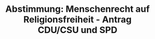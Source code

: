 ---
abstimmung:
  abstimmung: 1
  bundestagssitzung: 59
  datum: 19. Oktober 2018
  legislaturperiode: 19
categories:
- Todo
data:
- title: Abstimmungsergebnis 20181019_1-data.pdf
  url: /res/2021-btw/abstimmungsergebnisse/20181019_1-data.pdf
- title: Abstimmungsergebnis 20181019_1_xls-data.xls
  url: /res/2021-btw/abstimmungsergebnisse/20181019_1_xls-data.xls
- title: Abstimmungsergebnis 20181019_1_xls-datacsv
  url: /res/2021-btw/abstimmungsergebnisse/csv/20181019_1_xls-datacsv
ergebnis:
  AfD:
    enthaltung: 0
    gesamt: 92
    ja: 0
    nein: 80
    nichtabgegeben: 12
    ungueltig: 0
  Bündnis 90/Die Grünen:
    enthaltung: 58
    gesamt: 67
    ja: 0
    nein: 0
    nichtabgegeben: 9
    ungueltig: 0
  Die Linke:
    enthaltung: 59
    gesamt: 69
    ja: 0
    nein: 0
    nichtabgegeben: 10
    ungueltig: 0
  FDP:
    enthaltung: 70
    gesamt: 80
    ja: 0
    nein: 0
    nichtabgegeben: 10
    ungueltig: 0
  cdu/csu:
    enthaltung: 0
    gesamt: 246
    ja: 209
    nein: 1
    nichtabgegeben: 36
    ungueltig: 0
  file: 20181019_1_xls-data.xls
  fraktionslos:
    enthaltung: 0
    gesamt: 2
    ja: 0
    nein: 0
    nichtabgegeben: 2
    ungueltig: 0
  spd:
    enthaltung: 0
    gesamt: 153
    ja: 122
    nein: 0
    nichtabgegeben: 31
    ungueltig: 0
layout: abstimmung
links:
- title: Link zu bundestag.de
  url: https://www.bundestag.de/parlament/plenum/abstimmung/abstimmung?id=542
preview: 'Deutscher Bundestag


  59. Sitzung des Deutschen Bundestages

  am Freitag, 19. Oktober 2018


  Endgültiges Ergebnis der Namentlichen Abstimmung Nr. 1


  Antrag der Fraktionen der CDU/CSU und SPD

  Menschenrecht auf Religionsfreiheit weltweit stärken

  Drs. 19/5041'
tags:
- Todo
title: 'Abstimmung: Menschenrecht auf Religionsfreiheit - Antrag CDU/CSU und SPD'
---